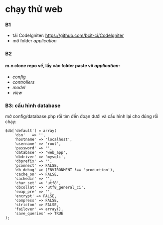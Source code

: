 # chạy thử web
### B1
- tải CodeIgniter: https://github.com/bcit-ci/CodeIgniter
- mở folder *application*
### B2
#### m.n clone repo về, lấy các folder paste vô *application*:
* *config*
* *controllers*
* *model*
* *view*
### B3: cấu hình database
mở config/database.php rồi tìm đến đoạn dưới và cấu hình lại cho đúng rồi chạy:
```
$db['default'] = array(
	'dsn'	=> '',
	'hostname' => 'localhost',
	'username' => 'root',
	'password' => '',
	'database' => 'web_app',
	'dbdriver' => 'mysqli',
	'dbprefix' => '',
	'pconnect' => FALSE,
	'db_debug' => (ENVIRONMENT !== 'production'),
	'cache_on' => FALSE,
	'cachedir' => '',
	'char_set' => 'utf8',
	'dbcollat' => 'utf8_general_ci',
	'swap_pre' => '',
	'encrypt' => FALSE,
	'compress' => FALSE,
	'stricton' => FALSE,
	'failover' => array(),
	'save_queries' => TRUE
);
```
